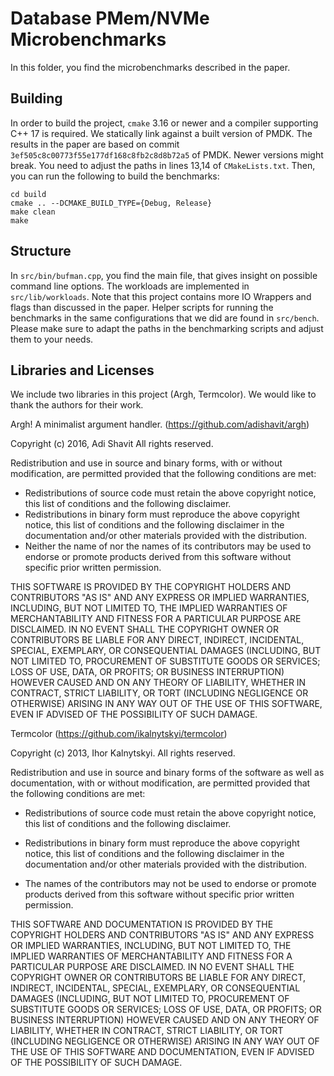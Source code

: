 # Database PMem/NVMe Microbenchmarks

In this folder, you find the microbenchmarks described in the paper.

## Building
In order to build the project, `cmake` 3.16 or newer and a compiler supporting C++ 17 is required. We statically link against a built version of PMDK. The results in the paper are based on commit `3ef505c8c00773f55e177df168c8fb2c8d8b72a5` of PMDK. Newer versions might break. You need to adjust the paths in lines 13,14 of `CMakeLists.txt`.  Then, you can run the following to build the benchmarks:

```
cd build
cmake .. --DCMAKE_BUILD_TYPE={Debug, Release}
make clean
make
```

## Structure
In `src/bin/bufman.cpp`, you find the main file, that gives insight on possible command line options. The workloads are implemented in `src/lib/workloads`. Note that this project contains more IO Wrappers and flags than discussed in the paper. Helper scripts for running the benchmarks in the same configurations that we did are found in `src/bench`. Please make sure to adapt the paths in the benchmarking scripts and adjust them to your needs.

## Libraries and Licenses
We include two libraries in this project (Argh, Termcolor). We would like to thank the authors for their work.

Argh! A minimalist argument handler. (https://github.com/adishavit/argh)

Copyright (c) 2016, Adi Shavit
All rights reserved.

Redistribution and use in source and binary forms, with or without
modification, are permitted provided that the following conditions are met:

 * Redistributions of source code must retain the above copyright notice,
   this list of conditions and the following disclaimer.
 * Redistributions in binary form must reproduce the above copyright
   notice, this list of conditions and the following disclaimer in the
   documentation and/or other materials provided with the distribution.
 * Neither the name of  nor the names of its contributors may be used to
   endorse or promote products derived from this software without specific
   prior written permission.

THIS SOFTWARE IS PROVIDED BY THE COPYRIGHT HOLDERS AND CONTRIBUTORS "AS IS"
AND ANY EXPRESS OR IMPLIED WARRANTIES, INCLUDING, BUT NOT LIMITED TO, THE
IMPLIED WARRANTIES OF MERCHANTABILITY AND FITNESS FOR A PARTICULAR PURPOSE
ARE DISCLAIMED. IN NO EVENT SHALL THE COPYRIGHT OWNER OR CONTRIBUTORS BE
LIABLE FOR ANY DIRECT, INDIRECT, INCIDENTAL, SPECIAL, EXEMPLARY, OR
CONSEQUENTIAL DAMAGES (INCLUDING, BUT NOT LIMITED TO, PROCUREMENT OF
SUBSTITUTE GOODS OR SERVICES; LOSS OF USE, DATA, OR PROFITS; OR BUSINESS
INTERRUPTION) HOWEVER CAUSED AND ON ANY THEORY OF LIABILITY, WHETHER IN
CONTRACT, STRICT LIABILITY, OR TORT (INCLUDING NEGLIGENCE OR OTHERWISE)
ARISING IN ANY WAY OUT OF THE USE OF THIS SOFTWARE, EVEN IF ADVISED OF THE
POSSIBILITY OF SUCH DAMAGE.

Termcolor (https://github.com/ikalnytskyi/termcolor)

Copyright (c) 2013, Ihor Kalnytskyi.
All rights reserved.

Redistribution and use in source and binary forms of the software as well
as documentation, with or without modification, are permitted provided
that the following conditions are met:

* Redistributions of source code must retain the above copyright
  notice, this list of conditions and the following disclaimer.

* Redistributions in binary form must reproduce the above
  copyright notice, this list of conditions and the following
  disclaimer in the documentation and/or other materials provided
  with the distribution.

* The names of the contributors may not be used to endorse or
  promote products derived from this software without specific
  prior written permission.

THIS SOFTWARE AND DOCUMENTATION IS PROVIDED BY THE COPYRIGHT HOLDERS AND
CONTRIBUTORS "AS IS" AND ANY EXPRESS OR IMPLIED WARRANTIES, INCLUDING, BUT
NOT LIMITED TO, THE IMPLIED WARRANTIES OF MERCHANTABILITY AND FITNESS FOR
A PARTICULAR PURPOSE ARE DISCLAIMED. IN NO EVENT SHALL THE COPYRIGHT OWNER
OR CONTRIBUTORS BE LIABLE FOR ANY DIRECT, INDIRECT, INCIDENTAL, SPECIAL,
EXEMPLARY, OR CONSEQUENTIAL DAMAGES (INCLUDING, BUT NOT LIMITED TO,
PROCUREMENT OF SUBSTITUTE GOODS OR SERVICES; LOSS OF USE, DATA, OR
PROFITS; OR BUSINESS INTERRUPTION) HOWEVER CAUSED AND ON ANY THEORY OF
LIABILITY, WHETHER IN CONTRACT, STRICT LIABILITY, OR TORT (INCLUDING
NEGLIGENCE OR OTHERWISE) ARISING IN ANY WAY OUT OF THE USE OF THIS
SOFTWARE AND DOCUMENTATION, EVEN IF ADVISED OF THE POSSIBILITY OF SUCH
DAMAGE.



